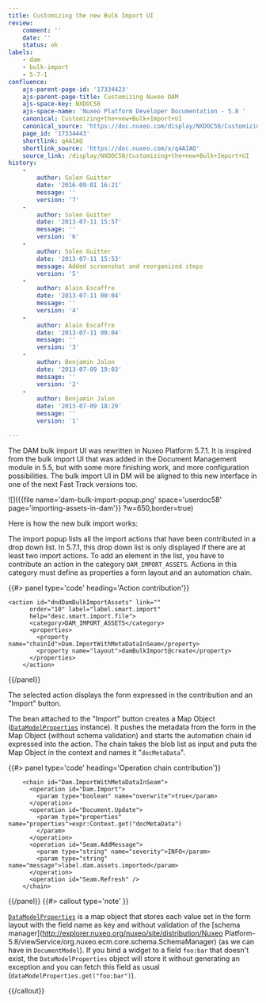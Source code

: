 ```yaml
---
title: Customizing the new Bulk Import UI
review:
    comment: ''
    date: ''
    status: ok
labels:
    - dam
    - bulk-import
    - 5-7-1
confluence:
    ajs-parent-page-id: '17334423'
    ajs-parent-page-title: Customizing Nuxeo DAM
    ajs-space-key: NXDOC58
    ajs-space-name: 'Nuxeo Platform Developer Documentation - 5.8 '
    canonical: Customizing+the+new+Bulk+Import+UI
    canonical_source: 'https://doc.nuxeo.com/display/NXDOC58/Customizing+the+new+Bulk+Import+UI'
    page_id: '17334443'
    shortlink: q4AIAQ
    shortlink_source: 'https://doc.nuxeo.com/x/q4AIAQ'
    source_link: /display/NXDOC58/Customizing+the+new+Bulk+Import+UI
history:
    - 
        author: Solen Guitter
        date: '2016-09-01 16:21'
        message: ''
        version: '7'
    - 
        author: Solen Guitter
        date: '2013-07-11 15:57'
        message: ''
        version: '6'
    - 
        author: Solen Guitter
        date: '2013-07-11 15:53'
        message: Added screenshot and reorganized steps
        version: '5'
    - 
        author: Alain Escaffre
        date: '2013-07-11 00:04'
        message: ''
        version: '4'
    - 
        author: Alain Escaffre
        date: '2013-07-11 00:04'
        message: ''
        version: '3'
    - 
        author: Benjamin Jalon
        date: '2013-07-09 19:03'
        message: ''
        version: '2'
    - 
        author: Benjamin Jalon
        date: '2013-07-09 18:29'
        message: ''
        version: '1'

---
```

The DAM bulk import UI was rewritten in Nuxeo Platform 5.7.1\. It is inspired from the bulk import UI that was added in the Document Management module in 5.5, but with some more finishing work, and more configuration possibilities. The bulk import UI in DM will be aligned to this new interface in one of the next Fast Track versions too.

![]({{file name='dam-bulk-import-popup.png' space='userdoc58' page='importing-assets-in-dam'}} ?w=650,border=true)

Here is how the new bulk import works:

The import popup lists all the import actions that have been contributed in a drop down list. In 5.7.1, this drop down list is only displayed if there are at least two import actions.
To add an element in the list, you have to contribute an action in the category `DAM_IMPORT_ASSETS`. Actions in this category must define as properties a form layout and an automation chain.

{{#> panel type='code' heading='Action contribution'}}

```html/xml
<action id="dndDamBulkImportAssets" link=""
      order="10" label="label.smart.import"
      help="desc.smart.import.file">
      <category>DAM_IMPORT_ASSETS</category>
      <properties>
        <property name="chainId">Dam.ImportWithMetaDataInSeam</property>
        <property name="layout">damBulkImport@create</property>
      </properties>
    </action>
```

{{/panel}}

The selected action displays the form expressed in the contribution and an "Import" button.

The bean attached to the "Import" button creates a Map Object ([`DataModelProperties`](https://github.com/nuxeo/nuxeo-features/blob/release-5.8/nuxeo-automation/nuxeo-automation-core/src/main/java/org/nuxeo/ecm/automation/core/util/DataModelProperties.java) instance). It pushes the metadata from the form in the Map Object (without schema validation) and starts the automation chain id expressed into the action. The chain takes the blob list as input and puts the Map Object in the context and names it "`docMetaData`".

{{#> panel type='code' heading='Operation chain contribution'}}

```html/xml
    <chain id="Dam.ImportWithMetaDataInSeam">
      <operation id="Dam.Import">
        <param type="boolean" name="overwrite">true</param>
      </operation>
      <operation id="Document.Update">
        <param type="properties" name="properties">expr:Context.get("docMetaData")
        </param>
      </operation>
      <operation id="Seam.AddMessage">
        <param type="string" name="severity">INFO</param>
        <param type="string" name="message">label.dam.assets.imported</param>
      </operation>
      <operation id="Seam.Refresh" />
    </chain>
```

{{/panel}} {{#> callout type='note' }}

[`DataModelProperties`](https://github.com/nuxeo/nuxeo-features/blob/release-5.8/nuxeo-automation/nuxeo-automation-core/src/main/java/org/nuxeo/ecm/automation/core/util/DataModelProperties.java) is a map object that stores each value set in the form layout with the field name as key and without validation of the [schema manager](http://explorer.nuxeo.org/nuxeo/site/distribution/Nuxeo Platform-5.8/viewService/org.nuxeo.ecm.core.schema.SchemaManager) (as we can have in `DocumentModel`). If you bind a widget to a field `foo:bar` that doesn't exist, the `DataModelProperties` object will store it without generating an exception and you can fetch this field as usual (`dataModelProperties.get("foo:bar")`).

{{/callout}}